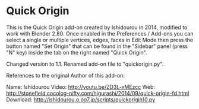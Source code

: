 # Quick Origin
This is the Quick Origin add-on created by Ishidourou in 2014, modified to work with Blender 2.80.
Once enabled in the Preferences / Add-ons you can select a single or multiple vertices, edges, faces in Edit Mode then press 
the button named "Set Origin" that can be found in the "Sidebar" panel (press "N" key) inside the tab on the right named "Quick Origin".

Changed version to 1.1.
Renamed add-on file to "quickorigin.py".

References to the original Author of this add-on:

Name: Ishidourou
Video: http://youtu.be/ZD3L-xMEzcc
Web: http://stonefield.cocolog-nifty.com/higurashi/2014/09/quick-origin-fd.html
Download: http://ishidourou.o.oo7.jp/scripts/quickorigin10.py
